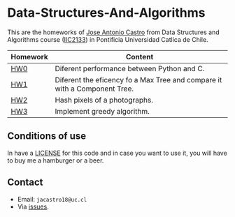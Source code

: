 # Data-Structures-And-Algorithms

This are the homeworks of [Jose Antonio Castro](https://github.com/Baelfire18) from Data Structures and Algorithms course ([IIC2133](https://github.com/IIC2133-PUC/)) in Pontificia Universidad Catlica de Chile.

| Homework | Content |
| --- | --- |
| [HW0](./HW0/) | Diferent performance between Python and C. |
| [HW1](./HW1/) | Diferent the eficency fo a Max Tree and compare it with a Component Tree. |
| [HW2](./HW2/) | Hash pixels of a photographs. |
| [HW3](./HW3/) | Implement greedy algorithm. |

## Conditions of use

In have a [LICENSE](./LICENSE) for this code and in case you want to use it, you will have to buy me a hamburger or a beer.

## Contact

- Email: `jacastro18@uc.cl`
- Via [issues](https://github.com/Baelfire18/Data-Structures-And-Algorithms/issues).
